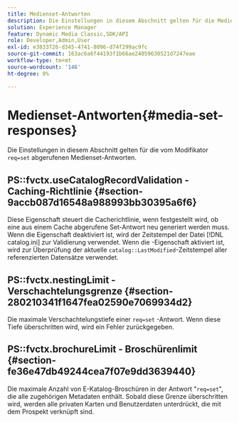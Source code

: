 ```yaml
---
title: Medienset-Antworten
description: Die Einstellungen in diesem Abschnitt gelten für die Mediensatzantworten, die vom Modifikator req=set abgerufen werden.
solution: Experience Manager
feature: Dynamic Media Classic,SDK/API
role: Developer,Admin,User
exl-id: e3833726-d345-4741-8096-d74f299ac9fc
source-git-commit: 163ac6a6f44193f1b66ae24059630521d7247eae
workflow-type: tm+mt
source-wordcount: '146'
ht-degree: 0%

---
```


# Medienset-Antworten{#media-set-responses}

Die Einstellungen in diesem Abschnitt gelten für die vom Modifikator `req=set` abgerufenen Medienset-Antworten.

## PS::fvctx.useCatalogRecordValidation - Caching-Richtlinie {#section-9accb087d16548a988993bb30395a6f6}

Diese Eigenschaft steuert die Cacherichtlinie, wenn festgestellt wird, ob eine aus einem Cache abgerufene Set-Antwort neu generiert werden muss. Wenn die Eigenschaft deaktiviert ist, wird der Zeitstempel der Datei [!DNL catalog.ini] zur Validierung verwendet. Wenn die -Eigenschaft aktiviert ist, wird zur Überprüfung der aktuelle `catalog::LastModified`-Zeitstempel aller referenzierten Datensätze verwendet.

## PS::fvctx.nestingLimit - Verschachtelungsgrenze {#section-280210341f1647fea02590e7069934d2}

Die maximale Verschachtelungstiefe einer `req=set` -Antwort. Wenn diese Tiefe überschritten wird, wird ein Fehler zurückgegeben.

## PS::fvctx.brochureLimit - Broschürenlimit {#section-fe36e47db49244cea7f07e9dd3639440}

Die maximale Anzahl von E-Katalog-Broschüren in der Antwort &quot;`req=set`&quot;, die alle zugehörigen Metadaten enthält. Sobald diese Grenze überschritten wird, werden alle privaten Karten und Benutzerdaten unterdrückt, die mit dem Prospekt verknüpft sind.
